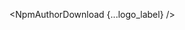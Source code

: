 <script lang="ts">
  import { NpmAuthorDownload } from 'svelte-shields'
  import type { NpmAuthorDownloadPropsType } from 'svelte-shields';

  const logo_label: NpmAuthorDownloadPropsType = {
    author: 'shinichiokada'
    logo: 'svelte',
    label: 'Shinichi Okada'
  }
</script>

<NpmAuthorDownload {...logo_label} />